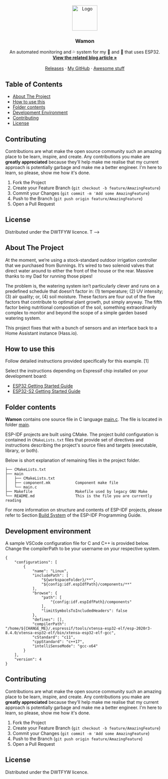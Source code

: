 <!-- PROJECT LOGO -->
<br />
<p align="center">
  <a href="https://josh.house">
    <img src="https://png.pngtree.com/png-vector/20190304/ourlarge/pngtree-water-drop-business-company-logo-png-image_728216.jpg" alt="Logo" width="80" height="80">
  </a>

  <h3 align="center">Wamon</h3>
  <p align="center">
    An automated monitoring and 💦 system for my 🌲 and 🌳 that uses ESP32.
    <br />
    <a href="https://josh.house/article/watering-system"><strong>View the related blog article »</strong></a>
    <br />
    <br />
    <a href="https://github.com/designedbyjosh/wamon/releases">Releases</a>
    ·
    <a href="https://github.com/designedbyjosh">My GitHub</a>
    ·
    <a href="https://www.youtube.com/watch?v=dQw4w9WgXcQ">Awesome stuff</a>
  </p>
</p>



<!-- TABLE OF CONTENTS -->
## Table of Contents

- [About The Project](#about-the-project)
- [How to use this](#how-to-use)
- [Folder contents](#folder-contents)
- [Development Environment](#development-environment)
- [Contributing](#contributing)
- [License](#license)

<!-- ABOUT THE PROJECe source file in C language [main.c](main/main.c). The file is located in folder [main](main).

ESP-IDF projects are built using CMake. The project build configuration is contained in `CMakeLists.txt` files that provide set of directives and instructions describing the project's source files and targets (executable, library, or both). 

Below is short explanation of remaining files in the project folder.

```
├── CMakeLists.txt
├── main
│   ├── CMakeLists.txt
│   ├── component.mk           Component make file
│   └── main.c
├── Makefile                   Makefile used by legacy GNU Make
└── README.md                  This is the file you are currently reading
```

For more information on structure and contents of ESP-IDF projects, please refer to Section [Build System](https://docs.espressif.com/projects/esp-idf/en/latest/esp32/api-guides/build-system.html) of the ESP-IDF Programming Guide.

<!-- CONTRIBUTING -->
## Contributing

Contributions are what make the open source community such an amazing place to be learn, inspire, and create. Any contributions you make are **greatly appreciated** because they'll help make me realise that my current approach is potentially garbage and make me a better engineer. I'm here to learn, so please, show me how it's done.

1. Fork the Project
2. Create your Feature Branch (`git checkout -b feature/AmazingFeature`)
3. Commit your Changes (`git commit -m 'Add some AmazingFeature`)
4. Push to the Branch (`git push origin feature/AmazingFeature`)
5. Open a Pull Request

<!-- LICENSE -->
## License

Distributed under the DWTFYW licence.
T -->
## About The Project
At the moment, we’re using a stock-standard outdoor irrigation controller that we purchased from Bunnings. It’s wired to two solenoid valves that direct water around to either the front of the house or the rear. Massive thanks to my Dad for running those pipes!

The problem is, the watering system isn’t particularly clever and runs on a predefined schedule that doesn’t factor in: (1) temperature; (2) UV intensity; (3) air quality; or, (4) soil moisture. These factors are four out of the five factors that contribute to optimal plant growth, put simply anyway. The fifth factor being nutritional composition of the soil, something extraordinarily complex to monitor and beyond the scope of a simple garden based watering system.

This project fixes that with a bunch of sensors and an interface back to a Home Assistant instance (Hass.io).

## How to use this

Follow detailed instructions provided specifically for this example. [1]

Select the instructions depending on Espressif chip installed on your development board:

- [ESP32 Getting Started Guide](https://docs.espressif.com/projects/esp-idf/en/stable/get-started/index.html)
- [ESP32-S2 Getting Started Guide](https://docs.espressif.com/projects/esp-idf/en/latest/esp32s2/get-started/index.html)


## Folder contents

**Wamon** contains one source file in C language [main.c](main/main.c). The file is located in folder [main](main).

ESP-IDF projects are built using CMake. The project build configuration is contained in `CMakeLists.txt` files that provide set of directives and instructions describing the project's source files and targets (executable, library, or both). 

Below is short explanation of remaining files in the project folder.

```
├── CMakeLists.txt
├── main
│   ├── CMakeLists.txt
│   ├── component.mk           Component make file
│   └── main.c
├── Makefile                   Makefile used by legacy GNU Make
└── README.md                  This is the file you are currently reading
```

For more information on structure and contents of ESP-IDF projects, please refer to Section [Build System](https://docs.espressif.com/projects/esp-idf/en/latest/esp32/api-guides/build-system.html) of the ESP-IDF Programming Guide.

## Development environment

A sample VSCode configuration file for C and C++ is provided below. Change the compilerPath to be your username on your respective system.

```
{
    "configurations": [
        {
            "name": "Linux",
            "includePath": [
                "${workspaceFolder}/**",
                "${config:idf.espIdfPath}/components/**"
            ],
            "browse": {
                "path": [
                    "{config:idf.espIdfPath}/components"
                ],
                "limitSymbolsToIncludedHeaders": false
            },
            "defines": [],
            "compilerPath": "/home/${CHANGE_ME}/.espressif/tools/xtensa-esp32-elf/esp-2020r3-8.4.0/xtensa-esp32-elf/bin/xtensa-esp32-elf-gcc",
            "cStandard": "c11",
            "cppStandard": "c++17",
            "intelliSenseMode": "gcc-x64"
        }
    ],
    "version": 4
}
```

<!-- CONTRIBUTING -->
## Contributing

Contributions are what make the open source community such an amazing place to be learn, inspire, and create. Any contributions you make are **greatly appreciated** because they'll help make me realise that my current approach is potentially garbage and make me a better engineer. I'm here to learn, so please, show me how it's done.

1. Fork the Project
2. Create your Feature Branch (`git checkout -b feature/AmazingFeature`)
3. Commit your Changes (`git commit -m 'Add some AmazingFeature`)
4. Push to the Branch (`git push origin feature/AmazingFeature`)
5. Open a Pull Request

<!-- LICENSE -->
## License

Distributed under the DWTFYW licence.
